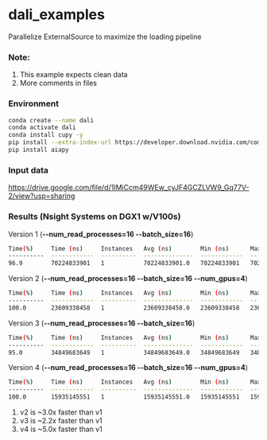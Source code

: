 # dali_examples
Parallelize ExternalSource to maximize the loading pipeline

### Note:
1. This example expects clean data
2. More comments in files

### Environment
```bash
conda create --name dali
conda activate dali
conda install cupy -y
pip install --extra-index-url https://developer.download.nvidia.com/compute/redist/weekly nvidia-dali-weekly-cuda100
pip install aiapy
```

### Input data
https://drive.google.com/file/d/1IMiCcm49WEw_cyJF4GCZLVW9_Gq77V-2/view?usp=sharing

### Results (Nsight Systems on DGX1 w/V100s)
Version 1 (**--num_read_processes=16 --batch_size=16**)
```bash
Time(%)     Time (ns)     Instances   Avg (ns)        Min (ns)      Max (ns)      Range                                                         
----------  ------------  ----------  --------------  ------------  ------------  ------
96.9        70224833901   1           70224833901.0   70224833901   70224833901   run
```

Version 2 (**--num_read_processes=16 --batch_size=16 --num_gpus=4**)
```bash
Time(%)     Time (ns)     Instances   Avg (ns)        Min (ns)      Max (ns)      Range 
----------  ------------  ----------  --------------  ------------  ------------  ------
100.0       23609338458   1           23609338458.0   23609338458   23609338458   run
```

Version 3 (**--num_read_processes=16 --batch_size=16**)
```bash
Time(%)     Time (ns)     Instances   Avg (ns)        Min (ns)      Max (ns)      Range                                                         
----------  ------------  ----------  --------------  ------------  ------------  ------
95.0        34849683649   1           34849683649.0   34849683649   34849683649   run 
```

Version 4 (**--num_read_processes=16 --batch_size=16 --num_gpus=4**)
```bash
Time(%)     Time (ns)     Instances   Avg (ns)        Min (ns)      Max (ns)      Range 
----------  ------------  ----------  --------------  ------------  ------------  ------
100.0       15935145551   1           15935145551.0   15935145551   15935145551   run
```

1. v2 is ~3.0x faster than v1
2. v3 is ~2.2x faster than v1
3. v4 is ~5.0x faster than v1
